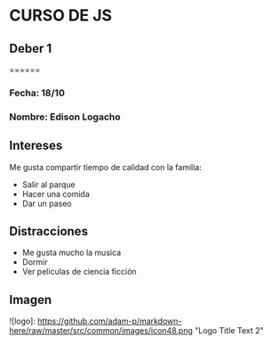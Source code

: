 # CURSO DE JS 
## Deber 1
======
### Fecha: 18/10
### Nombre: Edison Logacho
## Intereses
Me gusta compartir tiempo de calidad con la familia:
* Salir al parque
* Hacer una comida
* Dar un paseo

## Distracciones
* Me gusta mucho la musica
* Dormir 
* Ver peliculas de ciencia ficción

## Imagen 
![logo]: https://github.com/adam-p/markdown-here/raw/master/src/common/images/icon48.png "Logo Title Text 2"
